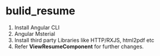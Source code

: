# bulid_resume
1. Install Angular CLI
2. Angular Msterial
3. Install third party Libraries like HTTP/RXJS, html2pdf etc
4. Refer **ViewResumeComponent** for further changes.
